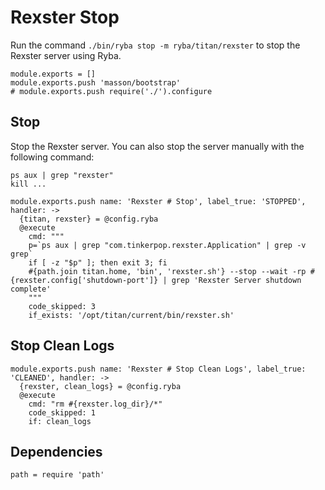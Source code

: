 
# Rexster Stop

Run the command `./bin/ryba stop -m ryba/titan/rexster` to stop the Rexster
server using Ryba.

    module.exports = []
    module.exports.push 'masson/bootstrap'
    # module.exports.push require('./').configure

## Stop

Stop the Rexster server. You can also stop the server manually with the
following command:

```
ps aux | grep "rexster"
kill ...
```

    module.exports.push name: 'Rexster # Stop', label_true: 'STOPPED', handler: ->
      {titan, rexster} = @config.ryba
      @execute
        cmd: """
        p=`ps aux | grep "com.tinkerpop.rexster.Application" | grep -v grep`
        if [ -z "$p" ]; then exit 3; fi
        #{path.join titan.home, 'bin', 'rexster.sh'} --stop --wait -rp #{rexster.config['shutdown-port']} | grep 'Rexster Server shutdown complete'
        """
        code_skipped: 3
        if_exists: '/opt/titan/current/bin/rexster.sh'

## Stop Clean Logs

    module.exports.push name: 'Rexster # Stop Clean Logs', label_true: 'CLEANED', handler: ->
      {rexster, clean_logs} = @config.ryba
      @execute
        cmd: "rm #{rexster.log_dir}/*"
        code_skipped: 1
        if: clean_logs

## Dependencies

    path = require 'path'

